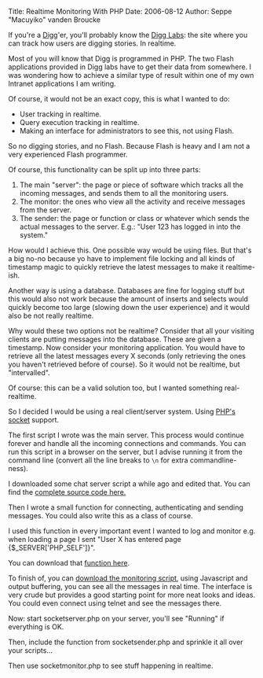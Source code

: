 Title: Realtime Monitoring With PHP
Date: 2006-08-12
Author: Seppe "Macuyiko" vanden Broucke

If you're a [Digg](http://digg.com/)'er, you'll probably know the [Digg Labs](http://labs.digg.com/): the site where you can track how users are digging stories. In realtime.

Most of you will know that Digg is programmed in PHP. The two Flash applications provided in Digg labs have to get their data from somewhere. I was wondering how to achieve a similar type of result within one of my own Intranet applications I am writing.

Of course, it would not be an exact copy, this is what I wanted to do:

- User tracking in realtime.
- Query execution tracking in realtime.
- Making an interface for administrators to see this, not using Flash.

So no digging stories, and no Flash. Because Flash is heavy and I am not a very experienced Flash programmer.

Of course, this functionality can be split up into three parts:

1. The main "server": the page or piece of software which tracks all the incoming messages, and sends them to all the monitoring users.
2. The monitor: the ones who view all the activity and receive messages from the server.
3. The sender: the page or function or class or whatever which sends the actual messages to the server. E.g.: "User 123 has logged in into the system."

How would I achieve this. One possible way would be using files. But that's a big no-no because yo have to implement file locking and all kinds of timestamp magic to quickly retrieve the latest messages to make it realtime-ish.

Another way is using a database. Databases are fine for logging stuff but this would also not work because the amount of inserts and selects would quickly become too large (slowing down the user experience) and it would also be not really realtime.

Why would these two options not be realtime? Consider that all your visiting clients are putting messages into the database. These are given a timestamp. Now consider your monitoring application. You would have to retrieve all the latest messages every X seconds (only retrieving the ones you haven't retrieved before of course). So it would not be realtime, but "intervalled".

Of course: this can be a valid solution too, but I wanted something real-realtime.

So I decided I would be using a real client/server system. Using [PHP's socket](http://www.php.net/sockets) support.

The first script I wrote was the main server. This process would continue forever and handle all the incoming connections and commands. You can run this script in a browser on the server, but I advise running it from the command line (convert all the line breaks to `\n` for extra commandline-ness).

I downloaded some chat server script a while ago and edited that. You can find the [complete source code here.](http://student.kuleuven.be/%7Es0172696/src/socketrealtime/socketserver.php)

Then I wrote a small function for connecting, authenticating and sending messages. You could also write this as a class of course.

I used this function in every important event I wanted to log and monitor e.g. when loading a page I sent "User X has entered page {$_SERVER['PHP_SELF']}".

You can download that [function here](http://student.kuleuven.be/%7Es0172696/src/socketrealtime/socketsender.php).

To finish of, you can [download the monitoring script](http://student.kuleuven.be/%7Es0172696/src/socketrealtime/socketmonitor.php), using Javascript and output buffering, you can see all the messages in real time. The interface is very crude but provides a good starting point for more neat looks and ideas. You could even connect using telnet and see the messages there.

Now: start socketserver.php on your server, you'll see "Running" if everything is OK.

Then, include the function from socketsender.php and sprinkle it all over your scripts...

Then use socketmonitor.php to see stuff happening in realtime.
